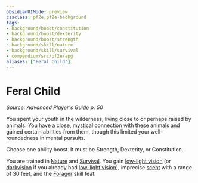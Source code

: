 ```yaml
---
obsidianUIMode: preview
cssclass: pf2e,pf2e-background
tags:
- background/boost/constitution
- background/boost/dexterity
- background/boost/strength
- background/skill/nature
- background/skill/survival
- compendium/src/pf2e/apg
aliases: ["Feral Child"]
---
```

# Feral Child
*Source: Advanced Player's Guide p. 50*  

You spent your youth in the wilderness, living close to or perhaps raised by animals. You have a close, mystical connection with these animals and gained certain abilities from them, though this limited your well-roundedness in mental pursuits.

Choose one ability boost. It must be Strength, Dexterity, or Constitution.

You are trained in [Nature](skills.md#Nature) and [Survival](skills.md#Survival). You gain [low-light vision](low-light-vision.md) (or [darkvision](Reference/Rules/Abilities/darkvision.md) if you already had [low-light vision](low-light-vision.md)), imprecise [scent](scent.md) with a range of 30 feet, and the [Forager](forager.md) skill feat.